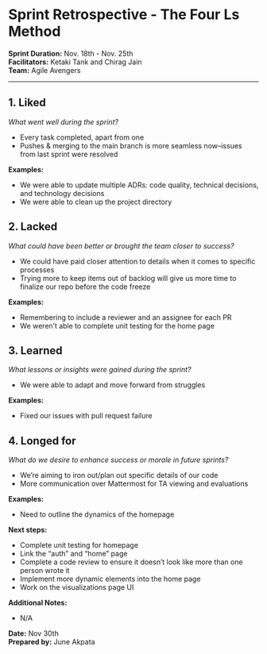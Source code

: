 # Sprint Retrospective \- The Four Ls Method

**Sprint Duration:** Nov. 18th \- Nov. 25th  
**Facilitators:** Ketaki Tank and Chirag Jain  
**Team:** Agile Avengers

---

## 1\. Liked

_What went well during the sprint?_

- Every task completed, apart from one
- Pushes & merging to the main branch is more seamless now–issues from last sprint were resolved

**Examples:**

- We were able to update multiple ADRs: code quality, technical decisions, and technology decisions
- We were able to clean up the project directory

## 2\. Lacked

_What could have been better or brought the team closer to success?_

- We could have paid closer attention to details when it comes to specific processes
- Trying more to keep items out of backlog will give us more time to finalize our repo before the code freeze

**Examples:**

- Remembering to include a reviewer and an assignee for each PR
- We weren’t able to complete unit testing for the home page

## 3\. Learned

_What lessons or insights were gained during the sprint?_

- We were able to adapt and move forward from struggles

**Examples:**

- Fixed our issues with pull request failure

## 4\. Longed for

_What do we desire to enhance success or morale in future sprints?_

- We’re aiming to iron out/plan out specific details of our code
- More communication over Mattermost for TA viewing and evaluations

**Examples:**

- Need to outline the dynamics of the homepage

**Next steps:**

- Complete unit testing for homepage
- Link the “auth” and “home” page
- Complete a code review to ensure it doesn’t look like more than one person wrote it
- Implement more dynamic elements into the home page
- Work on the visualizations page UI

**Additional Notes:**

- N/A

**Date:** Nov 30th  
**Prepared by:** June Akpata
